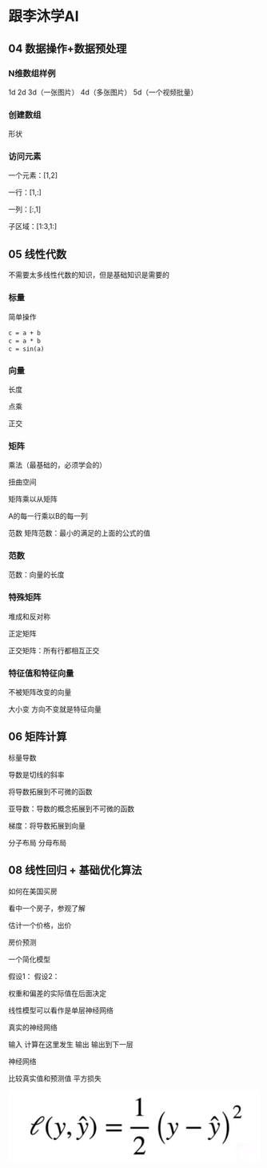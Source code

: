 # 跟李沐学AI
## 04 数据操作+数据预处理
### N维数组样例
1d 2d 3d（一张图片） 4d（多张图片） 5d（一个视频批量）
### 创建数组
形状
### 访问元素
一个元素：[1,2]

一行：[1,:] 

一列：[:,1]

子区域：[1:3,1:]

## 05 线性代数
不需要太多线性代数的知识，但是基础知识是需要的

### 标量

简单操作
```
c = a + b
c = a * b
c = sin(a)
```
### 向量
长度

点乘

正交

### 矩阵
乘法（最基础的，必须学会的）

扭曲空间

矩阵乘以从矩阵

A的每一行乘以B的每一列

范数
矩阵范数：最小的满足的上面的公式的值

### 范数
范数：向量的长度

### 特殊矩阵
堆成和反对称

正定矩阵

正交矩阵：所有行都相互正交

### 特征值和特征向量

不被矩阵改变的向量

大小变 方向不变就是特征向量

## 06 矩阵计算

标量导数

导数是切线的斜率

将导数拓展到不可微的函数

亚导数：导数的概念拓展到不可微的函数

梯度：将导数拓展到向量

分子布局
分母布局

## 08 线性回归 + 基础优化算法

如何在美国买房

看中一个房子，参观了解

估计一个价格，出价

房价预测

一个简化模型

假设1：
假设2：

权重和偏差的实际值在后面决定

线性模型可以看作是单层神经网络

真实的神经网络

输入 计算在这里发生 输出 输出到下一层

神经网络

比较真实值和预测值
平方损失

![Alt text](image.png)